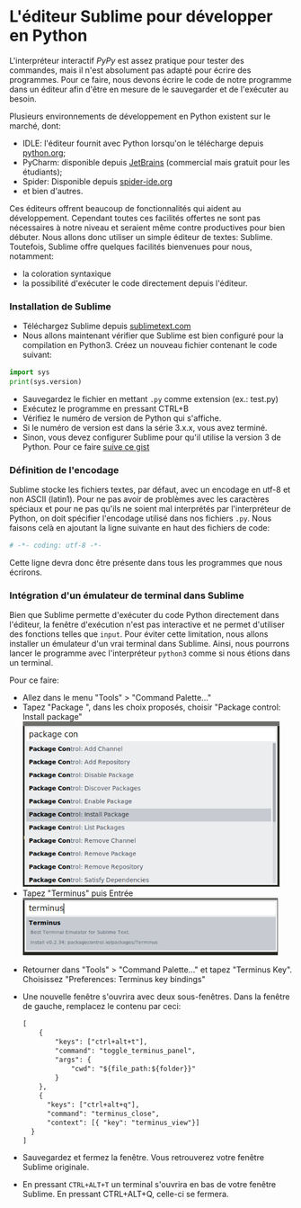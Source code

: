 # L'éditeur Sublime pour développer en Python

L'interpréteur interactif *PyPy* est assez pratique pour tester des commandes, mais il n'est absolument pas adapté pour écrire des programmes. Pour ce faire, nous devons écrire le code de notre programme dans un éditeur afin d'être en mesure de le sauvegarder et de l'exécuter au besoin.

Plusieurs environnements de développement en Python existent sur le marché, dont:
- IDLE: l'éditeur fournit avec Python lorsqu'on le télécharge depuis [python.org](Python.org);
- PyCharm: disponible depuis [JetBrains](https://www.jetbrains.com/pycharm/download/) (commercial mais gratuit pour les étudiants);
- Spider: Disponible depuis [spider-ide.org](https://www.spyder-ide.org/)
- et bien d'autres.

Ces éditeurs offrent beaucoup de fonctionnalités qui aident au développement. Cependant toutes ces facilités offertes ne sont pas nécessaires à notre niveau et seraient même contre productives pour bien débuter. Nous allons donc utiliser un simple éditeur de textes: Sublime. Toutefois, Sublime offre quelques facilités bienvenues pour nous, notamment:
- la coloration syntaxique
- la possibilité d'exécuter le code directement depuis l'éditeur.

### Installation de Sublime

- Téléchargez Sublime depuis [sublimetext.com](https://www.sublimetext.com/download)
- Nous allons maintenant vérifier que Sublime est bien configuré pour la compilation en Python3. Créez un nouveau fichier contenant le code suivant:
```python
import sys 
print(sys.version)
```
- Sauvegardez le fichier en mettant `.py` comme extension (ex.: test.py)
- Exécutez le programme en pressant CTRL+B
- Vérifiez le numéro de version de Python qui s'affiche. 
- Si le numéro de version est dans la série 3.x.x, vous avez terminé.
- Sinon, vous devez configurer Sublime pour qu'il utilise la version 3 de Python. Pour ce faire [suive ce gist](https://gist.github.com/zaemiel/4fbd8b5125fda7a140be)

### Définition de l'encodage

Sublime stocke les fichiers textes, par défaut, avec un encodage en utf-8 et non ASCII (latin1). Pour ne pas avoir de problèmes avec les caractères spéciaux et pour ne pas qu'ils ne soient mal interprétés par l'interpréteur de Python, on doit spécifier l'encodage utilisé dans nos fichiers  `.py`. Nous faisons celà en ajoutant la ligne suivante en haut des fichiers de code: 

```python
# -*- coding: utf-8 -*-
```

Cette ligne devra donc être présente dans tous les programmes que nous écrirons. 

### Intégration d'un émulateur de terminal dans Sublime 

Bien que Sublime permette d'exécuter du code Python directement dans l'éditeur,   la fenêtre d'exécution n'est pas interactive et ne permet d'utiliser des fonctions telles que `input`.  Pour éviter cette limitation, nous allons installer un émulateur d'un vrai terminal dans Sublime.  Ainsi, nous pourrons lancer le programme avec l'interpréteur `python3` comme si nous étions dans un terminal. 

Pour ce faire: 

- Allez dans le menu "Tools" > "Command Palette..."
- Tapez "Package ", dans les choix proposés, choisir "Package control: Install package" 
  <img src="./images/scshot_subl_install_package.png" alt="Install Package" style="zoom:75%;" />
- Tapez "Terminus" puis Entrée
  <img src="./images/scshot_subl_install_terminus.png" alt="Installation de terminus" style="zoom:75%;" />

* Retourner dans  "Tools" > "Command Palette..." et tapez "Terminus Key". Choisissez "Preferences: Terminus key bindings"

* Une nouvelle fenêtre s'ouvrira avec deux sous-fenêtres. Dans la fenêtre de gauche, remplacez le contenu par ceci: 

  ```
  [
      { 
          "keys": ["ctrl+alt+t"], 
          "command": "toggle_terminus_panel", 
          "args": {
              "cwd": "${file_path:${folder}}"
          }
      },
      { 
      	"keys": ["ctrl+alt+q"], 
      	"command": "terminus_close", 
      	"context": [{ "key": "terminus_view"}]
  	}
  ]
  ```

* Sauvegardez et fermez la fenêtre. Vous retrouverez votre fenêtre Sublime originale. 
* En pressant `CTRL+ALT+T` un terminal s'ouvrira en bas de votre fenêtre Sublime. En pressant CTRL+ALT+Q, celle-ci se fermera. 
